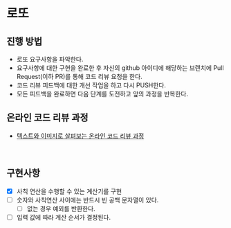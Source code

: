 # 로또
## 진행 방법
* 로또 요구사항을 파악한다.
* 요구사항에 대한 구현을 완료한 후 자신의 github 아이디에 해당하는 브랜치에 Pull Request(이하 PR)를 통해 코드 리뷰 요청을 한다.
* 코드 리뷰 피드백에 대한 개선 작업을 하고 다시 PUSH한다.
* 모든 피드백을 완료하면 다음 단계를 도전하고 앞의 과정을 반복한다.

## 온라인 코드 리뷰 과정
* [텍스트와 이미지로 살펴보는 온라인 코드 리뷰 과정](https://github.com/next-step/nextstep-docs/tree/master/codereview)

<br/>

## 구현사항
- [x] 사칙 연산을 수행할 수 있는 계산기를 구현
- [ ] 숫자와 사칙연산 사이에는 반드시 빈 공백 문자열이 있다.
  - [ ] 없는 경우 예외를 반환한다.
- [ ] 입력 값에 따라 계산 순서가 결정된다.
